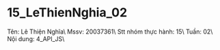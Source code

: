# 15_LeThienNghia_02
Tên: Lê Thiện Nghĩa\\
Mssv: 20037361\\
Stt nhóm thực hành: 15\\
Tuần: 02\\
Nội dung: 4_API_JS\\

